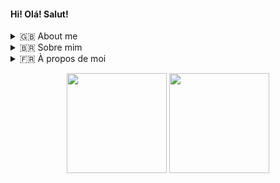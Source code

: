#### Hi! Olá! Salut!

<details closed>
<summary>🇬🇧 About me</summary>
<br>
I'm a Computer Engineering student and undergrad researcher. I like tinkering with:

- 🤔 learning, understanding and exploring new things all the time
- ⚙️ computer hardware and electronic prototyping 
- 💻 computer graphics 
- 🎮⌨️ game development
</details>

<details closed>  
  <summary>🇧🇷 Sobre mim</summary>
  <br>
Sou um estudante de Engenharia de Computação e pesquisador de iniciação científica. Gosto de brincar com:
  
- 🤔 aprender, entender e explorar novas coisas o tempo todo
- ⚙️ hardware de computadores e prototipagem eletrônica 
- 💻 computação gráfica
- 🎮⌨️ desenvolvimento de jogos  
</details>  

<details closed> 
  <summary>🇫🇷 À propos de moi</summary>
  <br>
Je suis un étudiant en Génie Informatique et chercheur de premier cycle. J'aime:
  
- 🤔 apprendre, comprendre et explorer de nouvelles choses tout le temps
- ⚙️ du hardware et du prototypage électronique 
- 💻 du infographie
- 🎮⌨️ du développement de jeux  
</details>

<p align="center"><img width=auto height="160" src="https://github-readme-stats.vercel.app/api?username=gabrielgcma&show_icons=true&theme=tokyonight"> <img width=auto height="160" src="https://github-readme-stats.vercel.app/api/top-langs/?username=gabrielgcma&layout=compact&exclude_repo=FirstARProject,archimedespi"></p>

